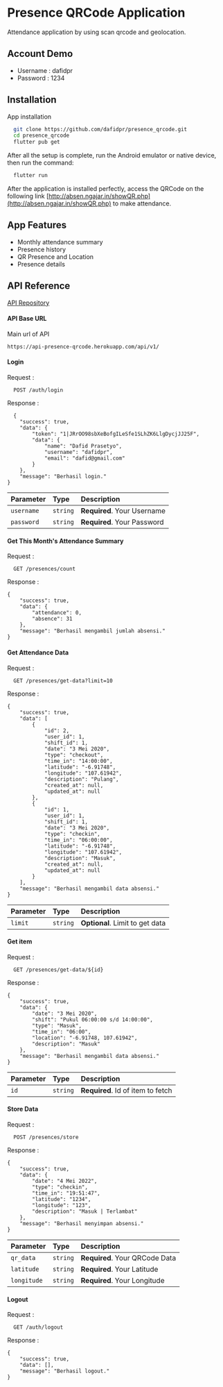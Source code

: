 
# Presence QRCode Application

Attendance application by using scan qrcode and geolocation.

## Account Demo

- Username : dafidpr
- Password : 1234


## Installation

App installation

```bash
  git clone https://github.com/dafidpr/presence_qrcode.git
  cd presence_qrcode
  flutter pub get
```

After all the setup is complete, run the Android emulator or native device, then run the command:

```bash
  flutter run
```

After the application is installed perfectly, access the QRCode on the following link [http://absen.ngajar.in/showQR.php](http://absen.ngajar.in/showQR.php) to make attendance.


## App Features

- Monthly attendance summary
- Presence history
- QR Presence and Location
- Presence details


## API Reference
[API Repository](https://github.com/dafidpr/presence_qrcode_api)

#### API Base URL
Main url of API
```
https://api-presence-qrcode.herokuapp.com/api/v1/
```

#### Login
Request :
```http
  POST /auth/login
```

Response :
```http
  {
    "success": true,
    "data": {
        "token": "1|JRrOO98sbXeBofgILeSfe1SLhZK6LlgDycjJJ25F",
        "data": {
            "name": "Dafid Prasetyo",
            "username": "dafidpr",
            "email": "dafid@gmail.com"
        }
    },
    "message": "Berhasil login."
}
```

| Parameter | Type     | Description                |
| :-------- | :------- | :------------------------- |
| `username` | `string` | **Required**. Your Username |
| `password` | `string` | **Required**. Your Password |

#### Get This Month's  Attendance Summary
Request :
```http
  GET /presences/count
```

Response :
```http
{
    "success": true,
    "data": {
        "attendance": 0,
        "absence": 31
    },
    "message": "Berhasil mengambil jumlah absensi."
}
```



#### Get Attendance Data 
Request :
```http
  GET /presences/get-data?limit=10
```

Response :
```http
{
    "success": true,
    "data": [
        {
            "id": 2,
            "user_id": 1,
            "shift_id": 1,
            "date": "3 Mei 2020",
            "type": "checkout",
            "time_in": "14:00:00",
            "latitude": "-6.91748",
            "longitude": "107.61942",
            "description": "Pulang",
            "created_at": null,
            "updated_at": null
        },
        {
            "id": 1,
            "user_id": 1,
            "shift_id": 1,
            "date": "3 Mei 2020",
            "type": "checkin",
            "time_in": "06:00:00",
            "latitude": "-6.91748",
            "longitude": "107.61942",
            "description": "Masuk",
            "created_at": null,
            "updated_at": null
        }
    ],
    "message": "Berhasil mengambil data absensi."
}
```

| Parameter | Type     | Description                |
| :-------- | :------- | :------------------------- |
| `limit` | `string` | **Optional**. Limit to get data |


#### Get item
Request : 
```http
  GET /presences/get-data/${id}
```

Response : 
```http
{
    "success": true,
    "data": {
        "date": "3 Mei 2020",
        "shift": "Pukul 06:00:00 s/d 14:00:00",
        "type": "Masuk",
        "time_in": "06:00",
        "location": "-6.91748, 107.61942",
        "description": "Masuk"
    },
    "message": "Berhasil mengambil data absensi."
}
```

| Parameter | Type     | Description                       |
| :-------- | :------- | :-------------------------------- |
| `id`      | `string` | **Required**. Id of item to fetch |


#### Store Data
Request :
```http
  POST /presences/store
```

Response :
```http
{
    "success": true,
    "data": {
        "date": "4 Mei 2022",
        "type": "checkin",
        "time_in": "19:51:47",
        "latitude": "1234",
        "longitude": "123",
        "description": "Masuk | Terlambat"
    },
    "message": "Berhasil menyimpan absensi."
}
```

| Parameter | Type     | Description                |
| :-------- | :------- | :------------------------- |
| `qr_data` | `string` | **Required**. Your QRCode Data |
| `latitude` | `string` | **Required**. Your Latitude |
| `longitude` | `string` | **Required**. Your Longitude |


#### Logout
Request :
```http
  GET /auth/logout
```

Response :
```http
{
    "success": true,
    "data": [],
    "message": "Berhasil logout."
}
```

